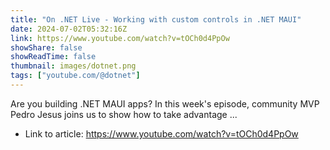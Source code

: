 ```yaml
---
title: "On .NET Live - Working with custom controls in .NET MAUI"
date: 2024-07-02T05:32:16Z
link: https://www.youtube.com/watch?v=tOCh0d4PpOw
showShare: false
showReadTime: false
thumbnail: images/dotnet.png
tags: ["youtube.com/@dotnet"]
---
```

Are you building .NET MAUI apps? In this week's episode, community MVP Pedro Jesus joins us to show how to take advantage ...

- Link to article: https://www.youtube.com/watch?v=tOCh0d4PpOw